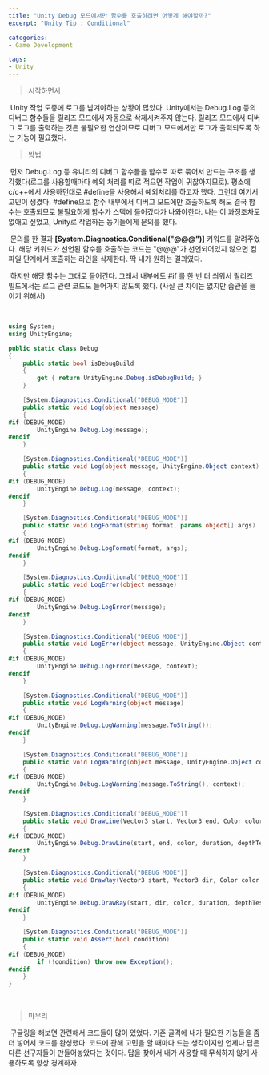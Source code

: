 ```yaml
---
title: "Unity Debug 모드에서만 함수를 호출하려면 어떻게 해야할까?"
excerpt: "Unity Tip : Conditional"

categories:
- Game Development

tags:
- Unity
---
```


> 시작하면서

​	Unity 작업 도중에 로그를 남겨야하는 상황이 많았다. Unity에서는 Debug.Log 등의 디버그 함수들을 릴리즈 모드에서 자동으로 삭제시켜주지 않는다. 릴리즈 모드에서 디버그 로그를 출력하는 것은 불필요한 연산이므로 디버그 모드에서만 로그가 출력되도록 하는 기능이 필요했다.

  

> 방법

​	먼저 Debug.Log 등 유니티의 디버그 함수들을 함수로 따로 묶어서 만드는 구조를 생각했다(로그를 사용할때마다 예외 처리를 따로 적으면 작업이 귀찮아지므로). 평소에 c/c++에서 사용하던대로 #define을 사용해서 예외처리를 하고자 했다. 그런데 여기서 고민이 생겼다. #define으로 함수 내부에서 디버그 모드에만 호출하도록 해도 결국 함수는 호출되므로 불필요하게 함수가 스택에 들어갔다가 나와야한다. 나는 이 과정조차도 없애고 싶었고, Unity로 작업하는 동기들에게 문의를 했다.

​	문의를 한 결과 **[System.Diagnostics.Conditional("@@@")]** 키워드를 알려주었다. 해당 키워드가 선언된 함수를 호출하는 코드는 "@@@"가 선언되어있지 않으면 컴파일 단계에서 호출하는 라인을 삭제한다. 딱 내가 원하는 결과였다.

​	하지만 해당 함수는 그대로 들어간다. 그래서 내부에도 #if 를 한 번 더 씌워서 릴리즈 빌드에서는 로그 관련 코드도 들어가지 않도록 했다. (사실 큰 차이는 없지만 습관을 들이기 위해서)

​    

```c#
using System;
using UnityEngine;

public static class Debug
{
    public static bool isDebugBuild
    {
        get { return UnityEngine.Debug.isDebugBuild; }
    }

    [System.Diagnostics.Conditional("DEBUG_MODE")]
    public static void Log(object message)
    {
#if (DEBUG_MODE)
        UnityEngine.Debug.Log(message);
#endif
    }

    [System.Diagnostics.Conditional("DEBUG_MODE")]
    public static void Log(object message, UnityEngine.Object context)
    {
#if (DEBUG_MODE)
        UnityEngine.Debug.Log(message, context);
#endif
    }

    [System.Diagnostics.Conditional("DEBUG_MODE")]
    public static void LogFormat(string format, params object[] args)
    {
#if (DEBUG_MODE)
        UnityEngine.Debug.LogFormat(format, args);
#endif
    }

    [System.Diagnostics.Conditional("DEBUG_MODE")]
    public static void LogError(object message)
    {
#if (DEBUG_MODE)
        UnityEngine.Debug.LogError(message);
#endif
    }

    [System.Diagnostics.Conditional("DEBUG_MODE")]
    public static void LogError(object message, UnityEngine.Object context)
    {
#if (DEBUG_MODE)
        UnityEngine.Debug.LogError(message, context);
#endif
    }

    [System.Diagnostics.Conditional("DEBUG_MODE")]
    public static void LogWarning(object message)
    {
#if (DEBUG_MODE)
        UnityEngine.Debug.LogWarning(message.ToString());
#endif
    }

    [System.Diagnostics.Conditional("DEBUG_MODE")]
    public static void LogWarning(object message, UnityEngine.Object context)
    {
#if (DEBUG_MODE)
        UnityEngine.Debug.LogWarning(message.ToString(), context);
#endif
    }

    [System.Diagnostics.Conditional("DEBUG_MODE")]
    public static void DrawLine(Vector3 start, Vector3 end, Color color = default(Color), float duration = 0.0f, bool depthTest = true)
    {
#if (DEBUG_MODE)
        UnityEngine.Debug.DrawLine(start, end, color, duration, depthTest);
#endif
    }

    [System.Diagnostics.Conditional("DEBUG_MODE")]
    public static void DrawRay(Vector3 start, Vector3 dir, Color color = default(Color), float duration = 0.0f, bool depthTest = true)
    {
#if (DEBUG_MODE)
        UnityEngine.Debug.DrawRay(start, dir, color, duration, depthTest);
#endif
    }

    [System.Diagnostics.Conditional("DEBUG_MODE")]
    public static void Assert(bool condition)
    {
#if (DEBUG_MODE)
        if (!condition) throw new Exception();
#endif
    }
}
```

​      

> 마무리

​	구글링을 해보면 관련해서 코드들이 많이 있었다. 기존 골격에 내가 필요한 기능들을 좀 더 넣어서 코드를 완성했다. 코드에 관해 고민을 할 때마다 드는 생각이지만 언제나 답은 다른 선구자들이 만들어놓았다는 것이다. 답을 찾아서 내가 사용할 때 무식하지 않게 사용하도록 항상 경계하자.